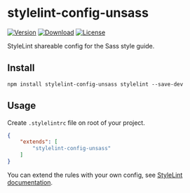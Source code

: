 # stylelint-config-unsass

[![Version](https://flat.badgen.net/npm/v/stylelint-config-unsass)](https://www.npmjs.com/package/stylelint-config-unsass)
[![Download](https://flat.badgen.net/npm/dt/stylelint-config-unsass)](https://www.npmjs.com/package/stylelint-config-unsass)
[![License](https://flat.badgen.net/npm/license/stylelint-config-unsass)](https://www.npmjs.com/package/stylelint-config-unsass)

StyleLint shareable config for the Sass style guide.

## Install

```shell
npm install stylelint-config-unsass stylelint --save-dev
```

## Usage

Create ``.stylelintrc`` file on root of your project.

```json
{
    "extends": [
        "stylelint-config-unsass"
    ]
}
```

You can extend the rules with your own config,
see [StyleLint documentation](https://stylelint.io/user-guide/configuration).
